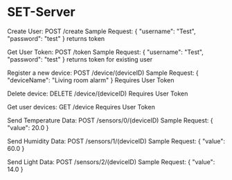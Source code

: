 # SET-Server

Create User: POST /create
Sample Request:
{
  "username": "Test",
  "password": "test"
}
returns token
  
Get User Token: POST /token
Sample Request:
{
  "username": "Test",
  "password": "test"
}
returns token for existing user

Register a new device: POST /device/(deviceID)
Sample Request:
{
  "deviceName": "Living room alarm"
}
Requires User Token

Delete device: DELETE /device/(deviceID)
Requires User Token

Get user devices: GET /device
Requires User Token

Send Temperature Data: POST /sensors/0/(deviceID)
Sample Request:
{
  "value": 20.0
}

Send Humidity Data: POST /sensors/1/(deviceID)
Sample Request:
{
  "value": 60.0
}

Send Light Data: POST /sensors/2/(deviceID)
Sample Request:
{
  "value": 14.0
}
